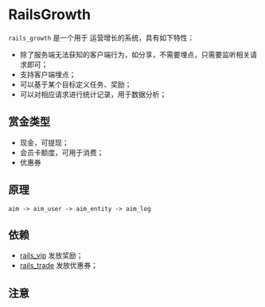 # RailsGrowth

`rails_growth` 是一个用于 运营增长的系统，具有如下特性：

* 除了服务端无法获知的客户端行为，如分享，不需要埋点，只需要监听相关请求即可；
* 支持客户端埋点；
* 可以基于某个目标定义任务、奖励；
* 可以对相应请求进行统计记录，用于数据分析；

## 赏金类型
* 现金，可提现；
* 会员卡额度，可用于消费；
* 优惠券

## 原理

```
aim -> aim_user -> aim_entity -> aim_log
```

## 依赖
* [rails_vip](https://github.com/work-design/rails_vip) 发放奖励；
* [rails_trade](https://github.com/work-design/rails_trade) 发放优惠券；

## 注意

